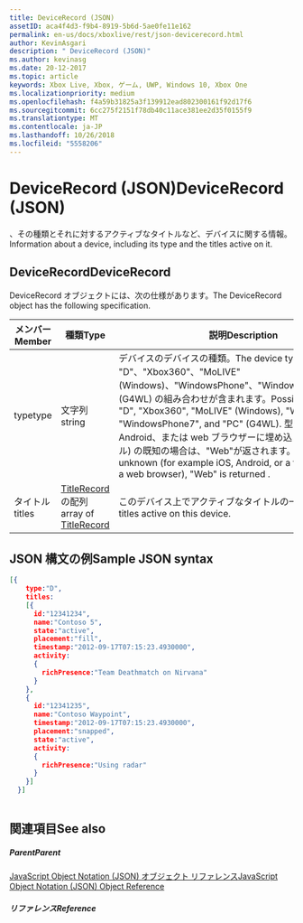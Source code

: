 ```yaml
---
title: DeviceRecord (JSON)
assetID: aca4f4d3-f9b4-8919-5b6d-5ae0fe11e162
permalink: en-us/docs/xboxlive/rest/json-devicerecord.html
author: KevinAsgari
description: " DeviceRecord (JSON)"
ms.author: kevinasg
ms.date: 20-12-2017
ms.topic: article
keywords: Xbox Live, Xbox, ゲーム, UWP, Windows 10, Xbox One
ms.localizationpriority: medium
ms.openlocfilehash: f4a59b31825a3f139912ead802300161f92d17f6
ms.sourcegitcommit: 6cc275f2151f78db40c11ace381ee2d35f0155f9
ms.translationtype: MT
ms.contentlocale: ja-JP
ms.lasthandoff: 10/26/2018
ms.locfileid: "5558206"
---
```

# <a name="devicerecord-json"></a><span data-ttu-id="bf811-104">DeviceRecord (JSON)</span><span class="sxs-lookup"><span data-stu-id="bf811-104">DeviceRecord (JSON)</span></span>
<span data-ttu-id="bf811-105">、その種類とそれに対するアクティブなタイトルなど、デバイスに関する情報。</span><span class="sxs-lookup"><span data-stu-id="bf811-105">Information about a device, including its type and the titles active on it.</span></span> 
<a id="ID4EN"></a>

 
## <a name="devicerecord"></a><span data-ttu-id="bf811-106">DeviceRecord</span><span class="sxs-lookup"><span data-stu-id="bf811-106">DeviceRecord</span></span>
 
<span data-ttu-id="bf811-107">DeviceRecord オブジェクトには、次の仕様があります。</span><span class="sxs-lookup"><span data-stu-id="bf811-107">The DeviceRecord object has the following specification.</span></span>
 
| <span data-ttu-id="bf811-108">メンバー</span><span class="sxs-lookup"><span data-stu-id="bf811-108">Member</span></span>| <span data-ttu-id="bf811-109">種類</span><span class="sxs-lookup"><span data-stu-id="bf811-109">Type</span></span>| <span data-ttu-id="bf811-110">説明</span><span class="sxs-lookup"><span data-stu-id="bf811-110">Description</span></span>| 
| --- | --- | --- | 
| <span data-ttu-id="bf811-111">type</span><span class="sxs-lookup"><span data-stu-id="bf811-111">type</span></span>| <span data-ttu-id="bf811-112">文字列</span><span class="sxs-lookup"><span data-stu-id="bf811-112">string</span></span>| <span data-ttu-id="bf811-113">デバイスのデバイスの種類。</span><span class="sxs-lookup"><span data-stu-id="bf811-113">The device type of the device.</span></span> <span data-ttu-id="bf811-114">"D"、"Xbox360"、"MoLIVE"(Windows)、"WindowsPhone"、"WindowsPhone7"、"PC"(G4WL) の組み合わせが含まれます。</span><span class="sxs-lookup"><span data-stu-id="bf811-114">Possibilities include "D", "Xbox360", "MoLIVE" (Windows), "WindowsPhone", "WindowsPhone7", and "PC" (G4WL).</span></span> <span data-ttu-id="bf811-115">型が (例 iOS、Android、または web ブラウザーに埋め込まれているタイトル) の既知の場合は、"Web"が返されます。</span><span class="sxs-lookup"><span data-stu-id="bf811-115">If the type is unknown (for example iOS, Android, or a title embedded in a web browser), "Web" is returned .</span></span>| 
| <span data-ttu-id="bf811-116">タイトル</span><span class="sxs-lookup"><span data-stu-id="bf811-116">titles</span></span>| <span data-ttu-id="bf811-117">[TitleRecord](json-titlerecord.md)の配列</span><span class="sxs-lookup"><span data-stu-id="bf811-117">array of [TitleRecord](json-titlerecord.md)</span></span>| <span data-ttu-id="bf811-118">このデバイス上でアクティブなタイトルの一覧。</span><span class="sxs-lookup"><span data-stu-id="bf811-118">The list of titles active on this device.</span></span>| 
  
<a id="ID4EWB"></a>

 
## <a name="sample-json-syntax"></a><span data-ttu-id="bf811-119">JSON 構文の例</span><span class="sxs-lookup"><span data-stu-id="bf811-119">Sample JSON syntax</span></span>
 

```json
[{
    type:"D",
    titles:
    [{
      id:"12341234",
      name:"Contoso 5",
      state:"active",
      placement:"fill",
      timestamp:"2012-09-17T07:15:23.4930000",
      activity:
      {
        richPresence:"Team Deathmatch on Nirvana"
      }
    },
    {
      id:"12341235",
      name:"Contoso Waypoint",
      timestamp:"2012-09-17T07:15:23.4930000",
      placement:"snapped",
      state:"active",
      activity:
      {
        richPresence:"Using radar"
      }
    }]
  }]
    
```

  
<a id="ID4E6B"></a>

 
## <a name="see-also"></a><span data-ttu-id="bf811-120">関連項目</span><span class="sxs-lookup"><span data-stu-id="bf811-120">See also</span></span>
 
<a id="ID4EBC"></a>

 
##### <a name="parent"></a><span data-ttu-id="bf811-121">Parent</span><span class="sxs-lookup"><span data-stu-id="bf811-121">Parent</span></span> 

[<span data-ttu-id="bf811-122">JavaScript Object Notation (JSON) オブジェクト リファレンス</span><span class="sxs-lookup"><span data-stu-id="bf811-122">JavaScript Object Notation (JSON) Object Reference</span></span>](atoc-xboxlivews-reference-json.md)

  
<a id="ID4ENC"></a>

 
##### <a name="reference"></a><span data-ttu-id="bf811-123">リファレンス</span><span class="sxs-lookup"><span data-stu-id="bf811-123">Reference</span></span>   